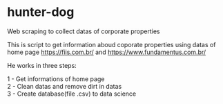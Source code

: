 # hunter-dog
Web scraping to collect datas of corporate properties

This is script to get information aboud coporate properties using datas of home page  https://fiis.com.br/ and https://www.fundamentus.com.br/

He works in three steps:

1 - Get informations of home page<br>
2 - Clean datas and remove dirt in datas<br> 
3 - Create database(file .csv) to data science<br>

